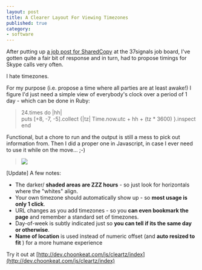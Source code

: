 ```yaml
---
layout: post
title: A Clearer Layout For Viewing Timezones
published: true
category:
- software
---
```

After putting up [a job post for SharedCopy](http://jobs.37signals.com/jobs/2749) at the 37signals job board, I've gotten quite a fair bit of response and in turn, had to propose timings for Skype calls very often.

I hate timezones.

For my purpose (i.e. propose a time where all parties are at least awake!) I figure I'd just need a simple view of everybody's clock over a period of 1 day - which can be done in Ruby:

> 24.times do |hh|  
>  puts [+8, -7, -5].collect {|tz| Time.now.utc + hh + (tz \* 3600) }.inspect  
> end

Functional, but a chore to run and the output is still a mess to pick out information from. Then I did a proper one in Javascript, in case I ever need to use it while on the move... ;-)

> [![](http://farm3.static.flickr.com/2299/2345726166_fd42e55ca8_m.jpg)](http://dev.choonkeat.com/js/cleartz/index#,8,18,-6)

[Update] A few notes:

- The darker/ **shaded areas are ZZZ hours** - so just look for horizontals where the "whites" align.
- Your own timezone should automatically show up - so **most usage is only 1 click**.
- URL changes as you add timezones - so you **can even bookmark the page** and remember a standard set of timezones.
- Day-of-week is subtly indicated just so **you can tell if its the same day or otherwise**.
- **Name of location** is used instead of numeric offset (and **auto resized to fit** ) for a more humane experience



Try it out at [http://dev.choonkeat.com/js/cleartz/index](http://dev.choonkeat.com/js/cleartz/index)

